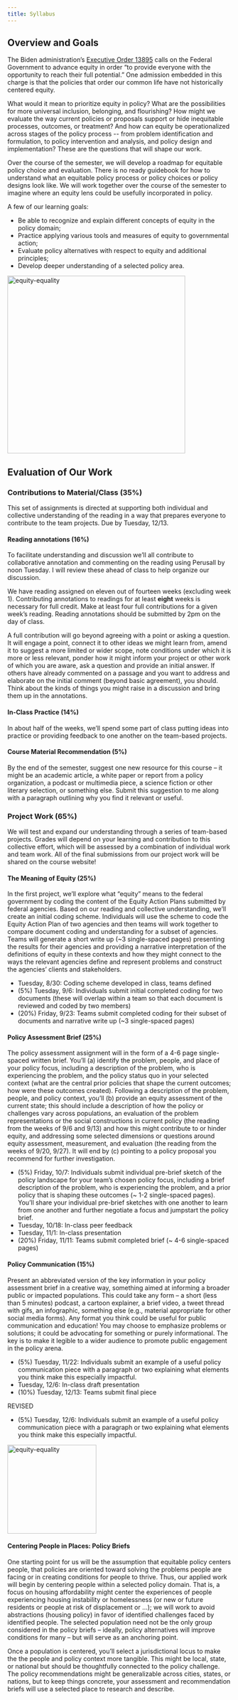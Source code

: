 ```yaml
---
title: Syllabus
---
```


## Overview and Goals
The Biden administration’s [Executive Order 13895](https://www.whitehouse.gov/briefing-room/presidential-actions/2021/01/20/executive-order-advancing-racial-equity-and-support-for-underserved-communities-through-the-federal-government/) calls on the Federal Government to advance equity in order “to provide everyone with the opportunity to reach their full potential.” One admission embedded in this charge is that the policies that order our common life have not historically centered equity.

What would it mean to prioritize equity in policy? What are the possibilities for more universal inclusion, belonging, and flourishing? How might we evaluate the way current policies or proposals support or hide inequitable processes, outcomes, or treatment? And how can equity be operationalized across stages of the policy process -- from problem identification and formulation, to policy intervention and analysis, and policy design and implementation? These are the questions that will shape our work.

Over the course of the semester, we will develop a roadmap for equitable policy choice and evaluation. There is no ready guidebook for how to understand what an equitable policy process or policy choices or policy designs look like. We will work together over the course of the semester to imagine where an equity lens could be usefully incorporated in policy.

A few of our learning goals:

* Be able to recognize and explain different concepts of equity in the policy domain;
* Practice applying various tools and measures of equity to governmental action;
* Evaluate policy alternatives with respect to equity and additional principles;
* Develop deeper understanding of a selected policy area.

<p class="aligncenter">
<img src="https://64.media.tumblr.com/54215acf016f25360202fe8a073520c5/30c6cee1c9ef2c94-d8/s1280x1920/ceae6cbf38b1cc2a9ffe74f099d1d104c4f2c67c.png" alt="equity-equality" width="400"/>
</p>

## Evaluation of Our Work


### Contributions to Material/Class (35%)

This set of assignments is directed at supporting both individual and collective understanding of the reading in a way that prepares everyone to contribute to the team projects. Due by Tuesday, 12/13.

#### Reading annotations (16%)

To facilitate understanding and discussion we’ll all contribute to collaborative annotation and commenting on the reading using Perusall by noon Tuesday. I will review these ahead of class to help organize our discussion. 

We have reading assigned on eleven out of fourteen weeks (excluding week 1). Contributing annotations to readings for at least **eight** weeks is necessary for full credit. Make at least four full contributions for a given week’s reading. Reading annotations should be submitted by 2pm on the day of class.

A full contribution will go beyond agreeing with a point or asking a question. It will engage a point, connect it to other ideas we might learn from, amend it to suggest a more limited or wider scope, note conditions under which it is more or less relevant, ponder how it might inform your project or other work of which you are aware, ask a question and provide an initial answer. If others have already commented on a passage and you want to address and elaborate on the initial comment (beyond basic agreement), you should. Think about the kinds of things you might raise in a discussion and bring them up in the annotations. 

#### In-Class Practice (14%)

In about half of the weeks, we’ll spend some part of class putting ideas into practice or providing feedback to one another on the team-based projects.

#### Course Material Recommendation (5%)

By the end of the semester, suggest one new resource for this course – it might be an academic article, a white paper or report from a policy organization, a podcast or multimedia piece, a science fiction or other literary selection, or something else. Submit this suggestion to me along with a paragraph outlining why you find it relevant or useful.

### Project Work (65%)

We will test and expand our understanding through a series of team-based projects. Grades will depend on your learning and contribution to this collective effort, which will be assessed by a combination of individual work and team work. All of the final submissions from our project work will be shared on the course website!

#### The Meaning of Equity (25%)

In the first project, we’ll explore what “equity” means to the federal government by coding the content of the Equity Action Plans submitted by federal agencies. Based on our reading and collective understanding, we’ll create an initial coding scheme. Individuals will use the scheme to code the Equity Action Plan of two agencies and then teams will work together to compare document coding and understanding for a subset of agencies. Teams will generate a short write up (~3 single-spaced pages) presenting the results for their agencies and providing a narrative interpretation of the definitions of equity in these contexts and how they might connect to the ways the relevant agencies define and represent problems and construct the agencies’ clients and stakeholders.

* Tuesday, 8/30: Coding scheme developed in class, teams defined
* (5%) Tuesday, 9/6: Individuals submit initial completed coding for two documents (these will overlap within a team so that each document is reviewed and coded by two members)
* (20%) Friday, 9/23: Teams submit completed coding for their subset of documents and narrative write up (~3 single-spaced pages) 

#### Policy Assessment Brief (25%)

The policy assessment assignment will in the form of a 4-6 page single-spaced written brief. You’ll (a) identify the problem, people, and place of your policy focus, including a description of the problem, who is experiencing the problem, and the policy status quo in your selected context (what are the central prior policies that shape the current outcomes; how were these outcomes created). Following a description of the problem, people, and policy context, you’ll (b) provide an equity assessment of the current state; this should include a description of how the policy or challenges vary across populations, an evaluation of the problem representations or the social constructions in current policy (the reading from the weeks of 9/6 and 9/13) and how this might contribute to or hinder equity, and addressing some selected dimensions or questions around equity assessment, measurement, and evaluation (the reading from the weeks of 9/20, 9/27). It will end by (c) pointing to a policy proposal you recommend for further investigation.

* (5%) Friday, 10/7: Individuals submit individual pre-brief sketch of the policy landscape for your team’s chosen policy focus, including a brief description of the problem, who is experiencing the problem, and a prior policy that is shaping these outcomes (~ 1-2 single-spaced pages). You’ll share your individual pre-brief sketches with one another to learn from one another and further negotiate a focus and jumpstart the policy brief.
* Tuesday, 10/18: In-class peer feedback
* Tuesday, 11/1: In-class presentation
* (20%) Friday, 11/11: Teams submit completed brief (~ 4-6 single-spaced pages)

#### Policy Communication (15%)

Present an abbreviated version of the key information in your policy assessment brief in a creative way, something aimed at informing a broader public or impacted populations. This could take any form – a short (less than 5 minutes) podcast, a cartoon explainer, a brief video, a tweet thread with gifs, an infographic, something else (e.g., material appropriate for other social media forms). Any format you think could be useful for public communication and education! You may choose to emphasize problems or solutions; it could be advocating for something or purely informational. The key is to make it legible to a wider audience to promote public engagement in the policy arena. 

* (5%) Tuesday, 11/22: Individuals submit an example of a useful policy communication piece with a paragraph or two explaining what elements you think make this especially impactful.
* Tuesday, 12/6: In-class draft presentation
* (10%) Tuesday, 12/13: Teams submit final piece

REVISED

* (5%) Tuesday, 12/6: Individuals submit an example of a useful policy communication piece with a paragraph or two explaining what elements you think make this especially impactful.

<p class="aligncenter">
    <img src="https://region2phtc.org/wp-content/uploads/2019/02/blogimage-large34.jpg" alt="equity-equality" width="200"/>
</p>

#### Centering People in Places: Policy Briefs 

One starting point for us will be the assumption that equitable policy centers people, that policies are oriented toward solving the problems people are facing or in creating conditions for people to thrive. Thus, our applied work will begin by centering people within a selected policy domain. That is, a focus on housing affordability might center the experiences of people experiencing housing instability or homelessness (or new or future residents or people at risk of displacement or ...); we will work to avoid abstractions (housing policy) in favor of identified challenges faced by identified people. The selected population need not be the only group considered in the policy briefs – ideally, policy alternatives will improve conditions for many – but will serve as an anchoring point.

Once a population is centered, you’ll select a jurisdictional locus to make the the people and policy context more tangible. This might be local, state, or national but should be thoughtfully connected to the policy challenge. The policy recommendations might be generalizable across cities, states, or nations, but to keep things concrete, your assessment and recommendation briefs will use a selected place to research and describe.



